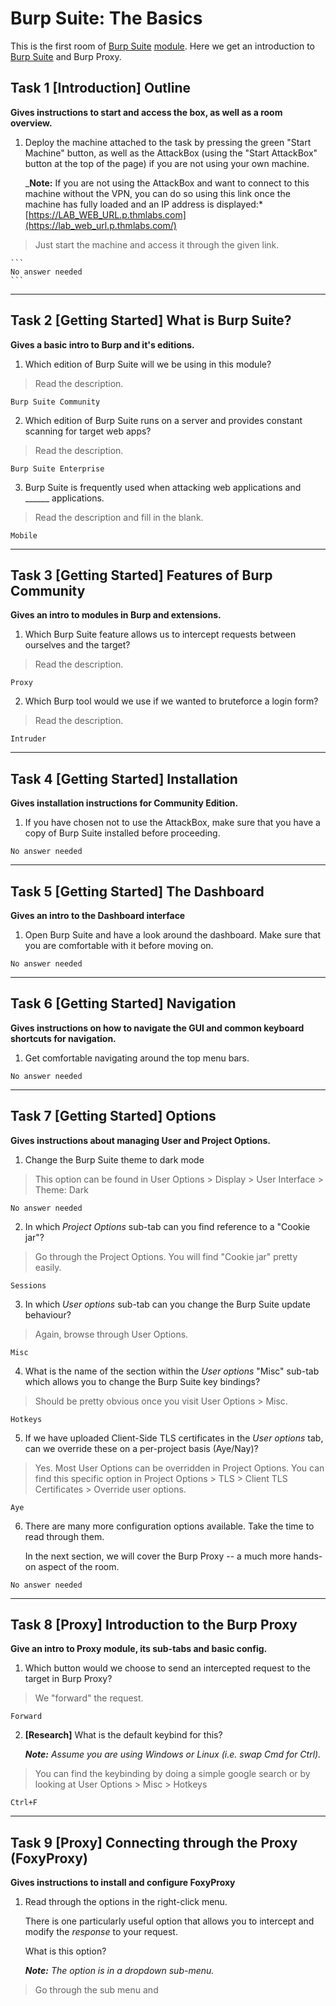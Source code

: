 # Burp Suite: The Basics

This is the first room of [Burp Suite](Burp%20Suite.md) [module](modules.md). Here we get an introduction to [Burp Suite](Burp%20Suite.md) and Burp Proxy.


## Task 1 [Introduction] Outline

**Gives instructions to start and access the box, as well as a room overview.**

1. Deploy the machine attached to the task by pressing the green "Start Machine" button, as well as the AttackBox (using the "Start AttackBox" button at the top of the page) if you are not using your own machine.  

    _**Note:** If you are not using the AttackBox and want to connect to this machine without the VPN, you can do so using this link once the machine has fully loaded and an IP address is displayed:*[https://LAB_WEB_URL.p.thmlabs.com](https://lab_web_url.p.thmlabs.com/)
    
> Just start the machine and access it through the given link.
    
    ```
    No answer needed
    ```

---

## Task 2 [Getting Started] What is Burp Suite?

**Gives a basic intro to Burp and it's editions.**

1. Which edition of Burp Suite will we be using in this module?

> Read the description.

```
Burp Suite Community
```

2. Which edition of Burp Suite runs on a server and provides constant scanning for target web apps?

> Read the description.

```
Burp Suite Enterprise
```

3. Burp Suite is frequently used when attacking web applications and ______ applications.

> Read the description and fill in the blank.

```
Mobile
```

---

## Task 3 [Getting Started] Features of Burp Community

**Gives an intro to modules in Burp and extensions.**

1. Which Burp Suite feature allows us to intercept requests between ourselves and the target?

> Read the description.

```
Proxy
```

2. Which Burp tool would we use if we wanted to bruteforce a login form?

> Read the description.

```
Intruder
```

---

## Task 4 [Getting Started] Installation

**Gives installation instructions for Community Edition.**

1. If you have chosen not to use the AttackBox, make sure that you have a copy of Burp Suite installed before proceeding.

```
No answer needed
```

---

## Task 5 [Getting Started] The Dashboard

**Gives an intro to the Dashboard interface**

1. Open Burp Suite and have a look around the dashboard. Make sure that you are comfortable with it before moving on.

```
No answer needed
```

---

## Task 6 [Getting Started] Navigation

**Gives instructions on how to navigate the GUI and common keyboard shortcuts for navigation.**

1. Get comfortable navigating around the top menu bars.

```
No answer needed
```

---

## Task 7 [Getting Started] Options

**Gives instructions about managing User and Project Options.**

1. Change the Burp Suite theme to dark mode

> This option can be found in User Options > Display > User Interface > Theme: Dark

```
No answer needed
```

2. In which *Project Options* sub-tab can you find reference to a "Cookie jar"?

> Go through the Project Options. You will find "Cookie jar" pretty easily.

```
Sessions
```

3. In which *User options* sub-tab can you change the Burp Suite update behaviour?

> Again, browse through User Options.

```
Misc
```

4. What is the name of the section within the *User options* "Misc" sub-tab which allows you to change the Burp Suite key bindings?

> Should be pretty obvious once you visit User Options > Misc.

```
Hotkeys
```

5. If we have uploaded Client-Side TLS certificates in the *User options* tab, can we override these on a per-project basis (Aye/Nay)?

> Yes. Most User Options can be overridden in Project Options. You can find this specific option in Project Options > TLS > Client TLS Certificates > Override user options.

```
Aye
```

6. There are many more configuration options available. Take the time to read through them.

    In the next section, we will cover the Burp Proxy -- a much more hands-on aspect of the room.

```
No answer needed
```

---

## Task 8 [Proxy] Introduction to the Burp Proxy

**Give an intro to Proxy module, its sub-tabs and basic config.**

1. Which button would we choose to send an intercepted request to the target in Burp Proxy?

> We "forward" the request.

```
Forward
```

2. **[Research]** What is the default keybind for this?

    _**Note:** Assume you are using Windows or Linux (i.e. swap Cmd for Ctrl)._

> You can find the keybinding by doing a simple google search or by looking at User Options > Misc > Hotkeys

```
Ctrl+F
```

---

## Task 9 [Proxy] Connecting through the Proxy (FoxyProxy)

**Gives instructions to install and configure FoxyProxy**

1. Read through the options in the right-click menu.

    There is one particularly useful option that allows you to intercept and modify the *response* to your request.

    What is this option?

    _**Note:** The option is in a dropdown sub-menu._

> Go through the sub menu and 